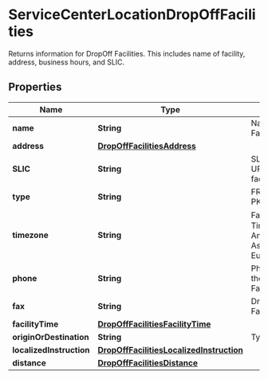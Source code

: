 

# ServiceCenterLocationDropOffFacilities

Returns information for DropOff Facilities. This includes name of facility, address, business hours, and SLIC.

## Properties

| Name | Type | Description | Notes |
|------------ | ------------- | ------------- | -------------|
|**name** | **String** | Name of the Facility. |  |
|**address** | [**DropOffFacilitiesAddress**](DropOffFacilitiesAddress.md) |  |  |
|**SLIC** | **String** | SLIC code for the UPS Drop off facility. |  |
|**type** | **String** | FRT for Freight or PKG for Package |  |
|**timezone** | **String** | Facility�s Timezone Format: America/New_York Asia/Hong_Kong Europe/London |  |
|**phone** | **String** | Phone Number of the Drop off Facility |  |
|**fax** | **String** | Drop off Facilities Fax Number |  |
|**facilityTime** | [**DropOffFacilitiesFacilityTime**](DropOffFacilitiesFacilityTime.md) |  |  [optional] |
|**originOrDestination** | **String** | Type of Facility. |  |
|**localizedInstruction** | [**DropOffFacilitiesLocalizedInstruction**](DropOffFacilitiesLocalizedInstruction.md) |  |  [optional] |
|**distance** | [**DropOffFacilitiesDistance**](DropOffFacilitiesDistance.md) |  |  [optional] |



